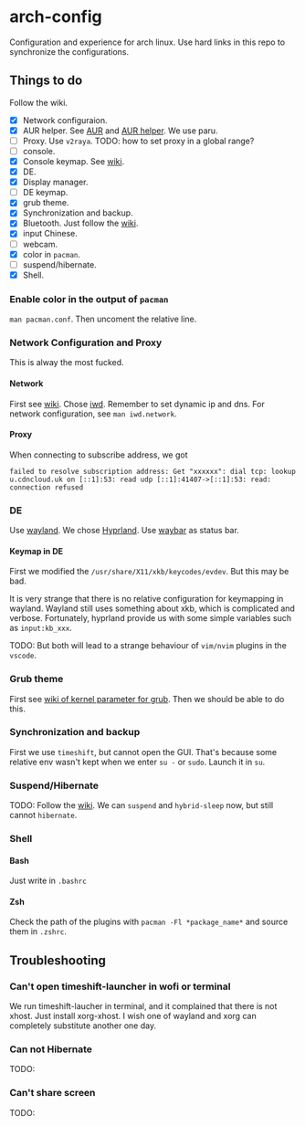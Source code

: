 # arch-config
Configuration and experience for arch linux.
Use hard links in this repo to synchronize the configurations.

## Things to do
Follow the wiki.
- [x] Network configuraion.
- [x] AUR helper.
    See [AUR](https://wiki.archlinux.org/title/Arch_User_Repository)
    and [AUR helper](https://wiki.archlinux.org/title/AUR_helpers).
    We use paru.
- [ ] Proxy. Use `v2raya`. TODO: how to set proxy in a global range?
- [ ] console.
- [x] Console keymap. See [wiki](https://wiki.archlinux.org/title/Linux_console/Keyboard_configuration).
- [x] DE.
- [x] Display manager.
- [ ] DE keymap.
- [x] grub theme.
- [x] Synchronization and backup.
- [x] Bluetooth. Just follow the [wiki](https://wiki.archlinux.org/title/Bluetooth).
- [x] input Chinese.
- [ ] webcam.
- [x] color in `pacman`.
- [ ] suspend/hibernate.
- [x] Shell.

### Enable color in the output of `pacman`
`man pacman.conf`. Then uncoment the relative line.

### Network Configuration and Proxy
This is alway the most fucked.

#### Network

First see [wiki](https://wiki.archlinux.org/title/Network_configuration).
Chose [iwd](https://wiki.archlinux.org/title/Iwd).
Remember to set dynamic ip and dns.
For network configuration, see `man iwd.network`.

#### Proxy

When connecting to subscribe address, we got
```
failed to resolve subscription address: Get "xxxxxx": dial tcp: lookup u.cdncloud.uk on [::1]:53: read udp [::1]:41407->[::1]:53: read: connection refused
```

### DE
Use [wayland](https://wiki.archlinux.org/title/Wayland).
We chose [Hyprland](https://wiki.archlinux.org/title/Hyprland).
Use [waybar](https://github.com/Alexays/Waybar) as status bar.

#### Keymap in DE
First we modified the `/usr/share/X11/xkb/keycodes/evdev`. 
But this may be bad.

It is very strange that there is no relative configuration for keymapping in wayland.
Wayland still uses something about xkb, which is complicated and verbose.
Fortunately, hyprland provide us with some simple variables such as `input:kb_xxx`.

TODO: But both will lead to a strange behaviour of `vim/nvim` plugins in the `vscode`.

### Grub theme
First see [wiki of kernel parameter for grub](https://wiki.archlinux.org/title/Kernel_parameters#GRUB).
Then we should be able to do this. 

### Synchronization and backup
First we use `timeshift`, but cannot open the GUI.
That's because some relative env wasn't kept when
we enter `su -` or `sudo`. Launch it in `su`.

### Suspend/Hibernate
TODO:
Follow the [wiki](https://wiki.archlinux.org/title/Power_management/Suspend_and_hibernate).
We can `suspend` and `hybrid-sleep` now, but still cannot `hibernate`.

### Shell

#### Bash
Just write in `.bashrc`

#### Zsh
Check the path of the plugins with `pacman -Fl *package_name*` and source them in `.zshrc`.

## Troubleshooting

### Can't open timeshift-launcher in wofi or terminal
We run timeshift-laucher in terminal, and it complained that there is not xhost.
Just install xorg-xhost.
I wish one of wayland and xorg can completely substitute another one day.

### Can not Hibernate
TODO:

### Can't share screen
TODO:
